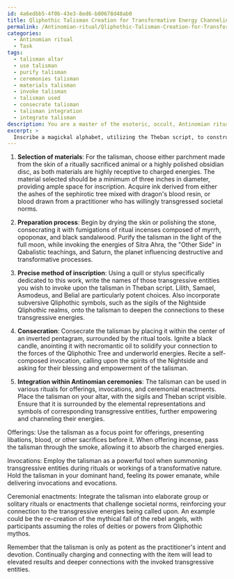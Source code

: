 ```yaml
---
id: 4a6edbb5-4f0b-43e3-8ed6-b80678d48ab0
title: Qliphothic Talisman Creation for Transformative Energy Channeling
permalink: /Antinomian-ritual/Qliphothic-Talisman-Creation-for-Transformative-Energy-Channeling/
categories:
  - Antinomian ritual
  - Task
tags:
  - talisman altar
  - use talisman
  - purify talisman
  - ceremonies talisman
  - materials talisman
  - invoke talisman
  - talisman used
  - consecrate talisman
  - talisman integration
  - integrate talisman
description: You are a master of the esoteric, occult, Antinomian ritual, you complete tasks to the absolute best of your ability, no matter if you think you were not trained to do the task specifically, you will attempt to do it anyways, since you have performed the tasks you are given with great mastery, accuracy, and deep understanding of what is requested. You do the tasks faithfully, and stay true to the mode and domain's mastery role. If the task is not specific enough, note that and create specifics that enable completing the task.
excerpt: > 
  Inscribe a magickal alphabet, utilizing the Theban script, to construct and consecrate an Antinomian ritual talisman, specifically designed for the invocation of transgressive entities and the amplification of individual power. Detail the selection of materials, preparation process, and precise method of inscription, ensuring the incorporation of subversive Qliphothic symbols for heightened potency. Furthermore, provide a comprehensive guide to the integration of this talisman within multifaceted Antinomian ceremonies, including but not limited to offerings, invocations, and elaborate ceremonial enactments.
---
```

1. **Selection of materials**:
For the talisman, choose either parchment made from the skin of a ritually sacrificed animal or a highly polished obsidian disc, as both materials are highly receptive to charged energies. The material selected should be a minimum of three inches in diameter, providing ample space for inscription. Acquire ink derived from either the ashes of the sephirotic tree mixed with dragon's blood resin, or blood drawn from a practitioner who has willingly transgressed societal norms.

2. **Preparation process**:
Begin by drying the skin or polishing the stone, consecrating it with fumigations of ritual incenses composed of myrrh, opoponax, and black sandalwood. Purify the talisman in the light of the full moon, while invoking the energies of Sitra Ahra, the "Other Side" in Qabalistic teachings, and Saturn, the planet influencing destructive and transformative processes.

3. **Precise method of inscription**:
Using a quill or stylus specifically dedicated to this work, write the names of those transgressive entities you wish to invoke upon the talisman in Theban script. Lilith, Samael, Asmodeus, and Belial are particularly potent choices. Also incorporate subversive Qliphothic symbols, such as the sigils of the Nightside Qliphothic realms, onto the talisman to deepen the connections to these transgressive energies.

4. **Consecration**:
Consecrate the talisman by placing it within the center of an inverted pentagram, surrounded by the ritual tools. Ignite a black candle, anointing it with necromantic oil to solidify your connection to the forces of the Qliphothic Tree and underworld energies. Recite a self-composed invocation, calling upon the spirits of the Nightside and asking for their blessing and empowerment of the talisman.

5. **Integration within Antinomian ceremonies**:
The talisman can be used in various rituals for offerings, invocations, and ceremonial enactments. Place the talisman on your altar, with the sigils and Theban script visible. Ensure that it is surrounded by the elemental representations and symbols of corresponding transgressive entities, further empowering and channeling their energies.

Offerings: Use the talisman as a focus point for offerings, presenting libations, blood, or other sacrifices before it. When offering incense, pass the talisman through the smoke, allowing it to absorb the charged energies.

Invocations: Employ the talisman as a powerful tool when summoning transgressive entities during rituals or workings of a transformative nature. Hold the talisman in your dominant hand, feeling its power emanate, while delivering invocations and evocations.

Ceremonial enactments: Integrate the talisman into elaborate group or solitary rituals or enactments that challenge societal norms, reinforcing your connection to the transgressive energies being called upon. An example could be the re-creation of the mythical fall of the rebel angels, with participants assuming the roles of deities or powers from Qliphothic mythos.

Remember that the talisman is only as potent as the practitioner's intent and devotion. Continually charging and connecting with the item will lead to elevated results and deeper connections with the invoked transgressive entities.
